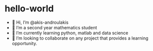 # hello-world
- 👋 Hi, I’m @akis-androulakis
- 👀 I’m a second year mathematics student 
- 🌱 I’m currently learning python, matlab and data science
- 💞️ I’m looking to collaborate on any project that provides a learning opportunity.
